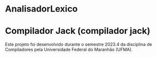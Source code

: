 # AnalisadorLexico

# Compilador Jack (compilador jack)

Este projeto foi desenvolvido durante o semestre 2023.4 da disciplina de Compiladores pela Universidade Federal do Maranhão (UFMA).

